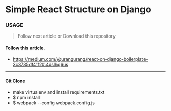 # Simple React Structure on Django 

### USAGE
> Follow next article or Download this repository

#### Follow this article. 
* https://medium.com/@urangurang/react-on-django-boilerplate-3c3735df41f2#.4dslhg6us

- - -

#### Git Clone
* make virtualenv and install requirements.txt
* $ npm install
* $ webpack --config webpack.config.js
